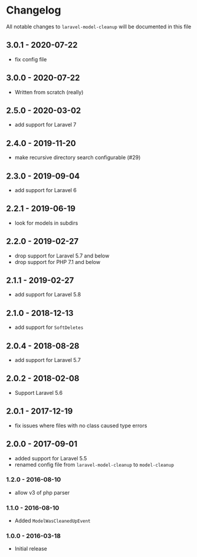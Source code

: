 # Changelog

All notable changes to `laravel-model-cleanup` will be documented in this file

## 3.0.1 - 2020-07-22

- fix config file

## 3.0.0 - 2020-07-22

- Written from scratch (really)

## 2.5.0 - 2020-03-02

- add support for Laravel 7

## 2.4.0 - 2019-11-20

- make recursive directory search configurable (#29)

## 2.3.0 - 2019-09-04

- add support for Laravel 6

## 2.2.1 - 2019-06-19

- look for models in subdirs

## 2.2.0 - 2019-02-27

- drop support for Laravel 5.7 and below
- drop support for PHP 7.1 and below

## 2.1.1 - 2019-02-27

- add support for Laravel 5.8

## 2.1.0 - 2018-12-13

- add support for `SoftDeletes`

## 2.0.4 - 2018-08-28

- add support for Laravel 5.7

## 2.0.2 - 2018-02-08

- Support Laravel 5.6

## 2.0.1 - 2017-12-19
- fix issues where files with no class caused type errors

## 2.0.0 - 2017-09-01
- added support for Laravel 5.5
- renamed config file from `laravel-model-cleanup` to `model-cleanup`

### 1.2.0 - 2016-08-10
- allow v3 of php parser

### 1.1.0 - 2016-08-10
- Added `ModelWasCleanedUpEvent`

### 1.0.0 - 2016-03-18
- Initial release
